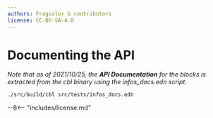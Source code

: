 ```yaml
---
authors: Fragcolor & contributors
license: CC-BY-SA-4.0
---
```


# Documenting the API

*Note that as of 2021/10/25, the **API Documentation** for the blocks is extracted from the cbl binary using the infos_docs.edn script.*

```
./src/build/cbl src/tests/infos_docs.edn
```

--8<-- "includes/license.md"
